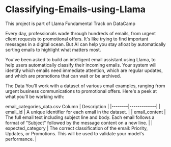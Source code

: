 # Classifying-Emails-using-Llama
This project is part of Llama Fundamental Track on DataCamp

Every day, professionals wade through hundreds of emails, from urgent client requests to promotional offers. It's like trying to find important messages in a digital ocean. But AI can help you stay afloat by automatically sorting emails to highlight what matters most.

You've been asked to build an intelligent email assistant using Llama, to help users automatically classify their incoming emails. Your system will identify which emails need immediate attention, which are regular updates, and which are promotions that can wait or be archived.

The Data
You'll work with a dataset of various email examples, ranging from urgent business communications to promotional offers. Here's a peek at what you'll be working with:

email_categories_data.csv
Column | Description | |--------|-------------| | email_id | A unique identifier for each email in the dataset. | | email_content | The full email text including subject line and body. Each email follows a format of "Subject" followed by the message content on a new line. | | expected_category | The correct classification of the email: Priority, Updates, or Promotions. This will be used to validate your model's performance. |
